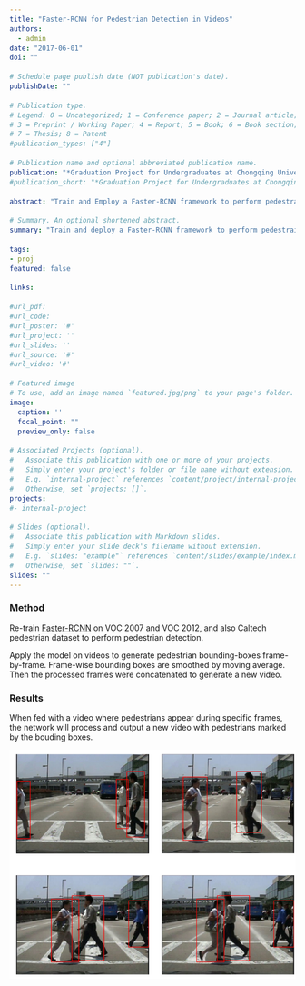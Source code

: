 ```yaml
---
title: "Faster-RCNN for Pedestrian Detection in Videos"
authors: 
  - admin
date: "2017-06-01"
doi: ""

# Schedule page publish date (NOT publication's date).
publishDate: ""

# Publication type.
# Legend: 0 = Uncategorized; 1 = Conference paper; 2 = Journal article;
# 3 = Preprint / Working Paper; 4 = Report; 5 = Book; 6 = Book section;
# 7 = Thesis; 8 = Patent
#publication_types: ["4"]

# Publication name and optional abbreviated publication name.
publication: "*Graduation Project for Undergraduates at Chongqing University*"
#publication_short: "*Graduation Project for Undergraduates at Chongqing University*"

abstract: "Train and Employ a Faster-RCNN framework to perform pedestrain detection in videos."

# Summary. An optional shortened abstract.
summary: "Train and deploy a Faster-RCNN framework to perform pedestrain detection in videos."

tags:
- proj
featured: false

links:

#url_pdf: 
#url_code: 
#url_poster: '#'
#url_project: ''
#url_slides: ''
#url_source: '#'
#url_video: '#'

# Featured image
# To use, add an image named `featured.jpg/png` to your page's folder. 
image:
  caption: ''
  focal_point: ""
  preview_only: false

# Associated Projects (optional).
#   Associate this publication with one or more of your projects.
#   Simply enter your project's folder or file name without extension.
#   E.g. `internal-project` references `content/project/internal-project/index.md`.
#   Otherwise, set `projects: []`.
projects:
#- internal-project

# Slides (optional).
#   Associate this publication with Markdown slides.
#   Simply enter your slide deck's filename without extension.
#   E.g. `slides: "example"` references `content/slides/example/index.md`.
#   Otherwise, set `slides: ""`.
slides: ""
---
```


### Method

Re-train [Faster-RCNN](https://arxiv.org/pdf/1506.01497.pdf) on VOC 2007 and VOC 2012, and also Caltech pedestrian dataset to perform pedestrian detection.

Apply the model on videos to generate pedestrian bounding-boxes frame-by-frame. Frame-wise bounding boxes are smoothed by moving average. Then the processed frames were concatenated to generate a new video.


### Results

When fed with a video where pedestrians appear during specific frames, the network will process and output a new video with pedestrians marked by the bouding boxes.

![picture demo](./Picture3.png)